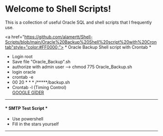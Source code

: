 # Welcome to Shell Scripts!

This is a collection of useful Oracle SQL and shell scripts that I frequently use.

<b4><a href="https://github.com/alamertt/Shell-Scripts/blob/main/Oracle%20Backup%20Shell%20script%20with%20Crontab"style="color:#FF0000;"> * Oracle Backup Shell script with Crontab * </a></b4>




- Login root <br>
- Save file "Oracle_Backup".sh <br>
- authorize with admin user --> chmod 775 Oracle_Backup.sh <br>
- login oracle <br>
- crontab -e <br>
- 00 20 * * * /*****/backup.sh <br> 
- Crontab -l (Timing Control) <br>
<a href="http://www.google.com">GOOGLE GİDER</a>
*************************************************

<h4>* SMTP Test Script * </h4>

- Use powershell <br>
- Fill in the stars yourself </br>

*************************************************



